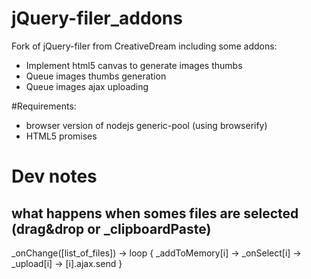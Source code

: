 # jQuery-filer_addons
Fork of jQuery-filer from CreativeDream including some addons: 
- Implement html5 canvas to generate images thumbs
- Queue images thumbs generation
- Queue images ajax uploading

#Requirements:
- browser version of nodejs generic-pool (using browserify)
- HTML5 promises

# Dev notes
## what happens when somes files are selected (drag&drop or _clipboardPaste)
_onChange([list_of_files]) -> loop { _addToMemory[i] -> _onSelect[i] -> _upload[i] -> [i].ajax.send }
